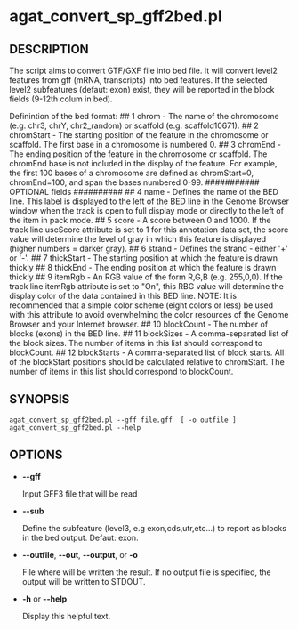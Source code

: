 # agat\_convert\_sp\_gff2bed.pl

## DESCRIPTION

The script aims to convert GTF/GXF file into bed file.
It will convert level2 features from gff (mRNA, transcripts) into bed features.
If  the selected level2 subfeatures (defaut: exon) exist, they will be reported
in the block fields (9-12th colum in bed).

Definintion of the bed format:
\## 1 chrom - The name of the chromosome (e.g. chr3, chrY, chr2\_random) or scaffold (e.g. scaffold10671).
\## 2 chromStart - The starting position of the feature in the chromosome or scaffold. The first base in a chromosome is numbered 0.
\## 3 chromEnd - The ending position of the feature in the chromosome or scaffold. The chromEnd base is not included in the display of the feature. For example, the first 100 bases of a chromosome are defined as chromStart=0, chromEnd=100, and span the bases numbered 0-99.
\########### OPTIONAL fields ##########
\## 4 name - Defines the name of the BED line. This label is displayed to the left of the BED line in the Genome Browser window when the track is open to full display mode or directly to the left of the item in pack mode.
\## 5 score - A score between 0 and 1000. If the track line useScore attribute is set to 1 for this annotation data set, the score value will determine the level of gray in which this feature is displayed (higher numbers = darker gray).
\## 6 strand - Defines the strand - either '+' or '-'.
\## 7 thickStart - The starting position at which the feature is drawn thickly
\## 8 thickEnd - The ending position at which the feature is drawn thickly
\## 9 itemRgb - An RGB value of the form R,G,B (e.g. 255,0,0). If the track line itemRgb attribute is set to "On", this RBG value will determine the display color of the data contained in this BED line. NOTE: It is recommended that a simple color scheme (eight colors or less) be used with this attribute to avoid overwhelming the color resources of the Genome Browser and your Internet browser.
\## 10 blockCount - The number of blocks (exons) in the BED line.
\## 11 blockSizes - A comma-separated list of the block sizes. The number of items in this list should correspond to blockCount.
\## 12 blockStarts - A comma-separated list of block starts. All of the blockStart positions should be calculated relative to chromStart. The number of items in this list should correspond to blockCount.

## SYNOPSIS

```
agat_convert_sp_gff2bed.pl --gff file.gff  [ -o outfile ]
agat_convert_sp_gff2bed.pl --help
```

## OPTIONS

- **--gff**

    Input GFF3 file that will be read

- **--sub**

    Define the subfeature (level3, e.g exon,cds,utr,etc...) to report as blocks in the bed output.
    Defaut: exon.

- **--outfile**, **--out**, **--output**, or **-o**

    File where will be written the result. If no output file is specified, the output will be written to STDOUT.

- **-h** or **--help**

    Display this helpful text.

